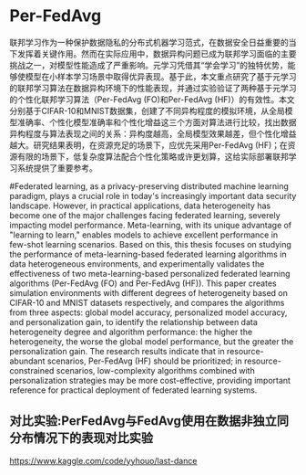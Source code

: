 Per-FedAvg
========
联邦学习作为一种保护数据隐私的分布式机器学习范式，在数据安全日益重要的当下发挥着关键作用。然而在实际应用中，数据异构问题已成为联邦学习面临的主要挑战之一，对模型性能造成了严重影响。元学习凭借其“学会学习”的独特优势，能够使模型在小样本学习场景中取得优异表现。基于此，本文重点研究了基于元学习的联邦学习算法在数据异构环境下的性能表现，并通过实验验证了两种基于元学习的个性化联邦学习算法（Per-FedAvg (FO)和Per-FedAvg (HF)）的有效性。本文分别基于CIFAR-10和MNIST数据集，创建了不同异构程度的模拟环境，从全局模型准确率、个性化模型准确率和个性化增益这三个方面对算法进行比较，找出数据异构程度与算法表现之间的关系：异构度越高，全局模型效果越差，但个性化增益越大。研究结果表明，在资源充足的场景下，应优先采用Per-FedAvg (HF)；在资源有限的场景下，低复杂度算法配合个性化策略或许更划算，这给实际部署联邦学习系统提供了重要参考。

#Federated learning, as a privacy-preserving distributed machine learning paradigm, plays a crucial role in today's increasingly important data security landscape. However, in practical applications, data heterogeneity has become one of the major challenges facing federated learning, severely impacting model performance. Meta-learning, with its unique advantage of "learning to learn," enables models to achieve excellent performance in few-shot learning scenarios. Based on this, this thesis focuses on studying the performance of meta-learning-based federated learning algorithms in data heterogeneous environments, and experimentally validates the effectiveness of two meta-learning-based personalized federated learning algorithms (Per-FedAvg (FO) and Per-FedAvg (HF)). This paper creates simulation environments with different degrees of heterogeneity based on CIFAR-10 and MNIST datasets respectively, and compares the algorithms from three aspects: global model accuracy, personalized model accuracy, and personalization gain, to identify the relationship between data heterogeneity degree and algorithm performance: the higher the heterogeneity, the worse the global model performance, but the greater the personalization gain. The research results indicate that in resource-abundant scenarios, Per-FedAvg (HF) should be prioritized; in resource-constrained scenarios, low-complexity algorithms combined with personalization strategies may be more cost-effective, providing important reference for practical deployment of federated learning systems.

对比实验:PerFedAvg与FedAvg使用在数据非独立同分布情况下的表现对比实验
-----
https://www.kaggle.com/code/yyhouo/last-dance
